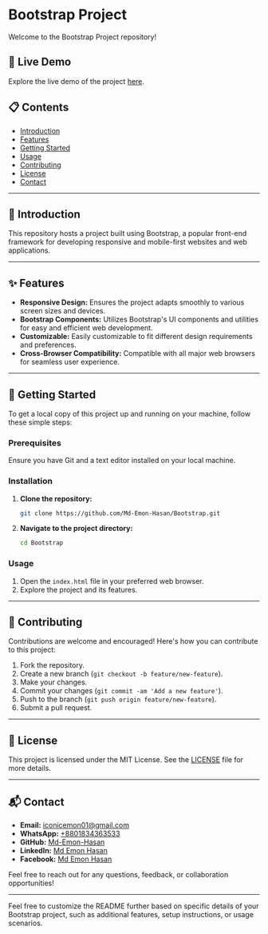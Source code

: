# Bootstrap Project

Welcome to the Bootstrap Project repository!

## 🌟 Live Demo

Explore the live demo of the project [here](https://md-emon-hasan.github.io/Bootstrap/).

## 📋 Contents

- [Introduction](#introduction)
- [Features](#features)
- [Getting Started](#getting-started)
- [Usage](#usage)
- [Contributing](#contributing)
- [License](#license)
- [Contact](#contact)

---

## 📖 Introduction

This repository hosts a project built using Bootstrap, a popular front-end framework for developing responsive and mobile-first websites and web applications.

---

## ✨ Features

- **Responsive Design:** Ensures the project adapts smoothly to various screen sizes and devices.
- **Bootstrap Components:** Utilizes Bootstrap's UI components and utilities for easy and efficient web development.
- **Customizable:** Easily customizable to fit different design requirements and preferences.
- **Cross-Browser Compatibility:** Compatible with all major web browsers for seamless user experience.

---

## 🚀 Getting Started

To get a local copy of this project up and running on your machine, follow these simple steps:

### Prerequisites

Ensure you have Git and a text editor installed on your local machine.

### Installation

1. **Clone the repository:**

   ```bash
   git clone https://github.com/Md-Emon-Hasan/Bootstrap.git
   ```

2. **Navigate to the project directory:**

   ```bash
   cd Bootstrap
   ```

### Usage

1. Open the `index.html` file in your preferred web browser.
2. Explore the project and its features.

---

## 🤝 Contributing

Contributions are welcome and encouraged! Here's how you can contribute to this project:

1. Fork the repository.
2. Create a new branch (`git checkout -b feature/new-feature`).
3. Make your changes.
4. Commit your changes (`git commit -am 'Add a new feature'`).
5. Push to the branch (`git push origin feature/new-feature`).
6. Submit a pull request.

---

## 📜 License

This project is licensed under the MIT License. See the [LICENSE](LICENSE) file for more details.

---

## 📬 Contact

- **Email:** [iconicemon01@gmail.com](mailto:iconicemon01@gmail.com)
- **WhatsApp:** [+8801834363533](https://wa.me/8801834363533)
- **GitHub:** [Md-Emon-Hasan](https://github.com/Md-Emon-Hasan)
- **LinkedIn:** [Md Emon Hasan](https://www.linkedin.com/in/md-emon-hasan)
- **Facebook:** [Md Emon Hasan](https://www.facebook.com/mdemon.hasan2001/)

Feel free to reach out for any questions, feedback, or collaboration opportunities!

---

Feel free to customize the README further based on specific details of your Bootstrap project, such as additional features, setup instructions, or usage scenarios.
